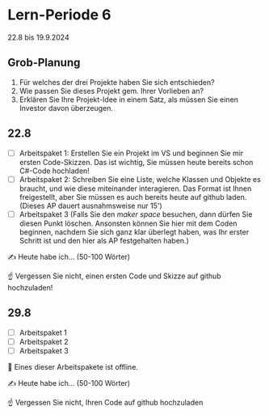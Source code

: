 # Lern-Periode 6

22.8 bis 19.9.2024

## Grob-Planung

1. Für welches der drei Projekte haben Sie sich entschieden?
2. Wie passen Sie dieses Projekt gem. Ihrer Vorlieben an?
3. Erklären Sie Ihre Projekt-Idee in einem Satz, als müssen Sie einen Investor davon überzeugen.

## 22.8

- [ ] Arbeitspaket 1: Erstellen Sie ein Projekt im VS und beginnen Sie mir ersten Code-Skizzen. Das ist wichtig, Sie müssen heute bereits schon C#-Code hochladen!
- [ ] Arbeitspaket 2: Schreiben Sie eine Liste, welche Klassen und Objekte es braucht, und wie diese miteinander interagieren. Das Format ist Ihnen freigestellt, aber Sie müssen es auch bereits heute auf github laden. (Dieses AP dauert ausnahmsweise nur 15')
- [ ] Arbeitspaket 3 (Falls Sie den *maker space* besuchen, dann dürfen Sie diesen Punkt löschen. Ansonsten können Sie hier mit dem Coden beginnen, nachdem Sie sich ganz klar überlegt haben, was Ihr erster Schritt ist und den hier als AP festgehalten haben.)

✍️ Heute habe ich... (50-100 Wörter)

☝️ Vergessen Sie nicht, einen ersten Code und Skizze auf github hochzuladen!

## 29.8

- [ ] Arbeitspaket 1
- [ ] Arbeitspaket 2
- [ ] Arbeitspaket 3 

📵 Eines dieser Arbeitspakete ist offline.

✍️ Heute habe ich... (50-100 Wörter)

☝️ Vergessen Sie nicht, Ihren Code auf github hochzuladen
